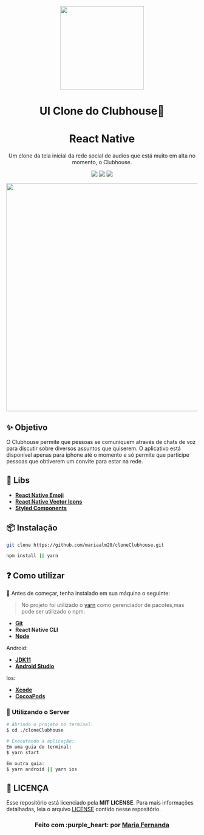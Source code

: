 
<p align="center">
    <img width="220" src="https://user-images.githubusercontent.com/50887367/110224108-8c20b200-7eb7-11eb-95b1-98764e71346a.png">
</p>

<h1 align="center">UI Clone do Clubhouse🚀</h1>
<h1 align="center"> React Native</h1>

<div align="center">

Um clone da tela inicial da rede social de audios que está muito em alta no momento, o Clubhouse.

<p align="center">
<img src = "https://img.shields.io/static/v1?label=license&message=MIT&color=<COLOR>&style=<STYLE>&logo=<LOGO>" /> 
<img src = "https://img.shields.io/static/v1?label=yarn&message=v1.22.4&color=blue&style=<STYLE>&logo=<LOGO>" />
<img src = "https://img.shields.io/static/v1?label=mobile&message=reactnative&color=7159c1&style=<STYLE>&logo=<LOGO>" />
</p>

<div align="center">
<img height="600" src = "https://user-images.githubusercontent.com/50887367/110225712-db221380-7ec6-11eb-96f9-7ab882dc27d5.png" />
</div>

</div>

## ✨ Objetivo
O Clubhouse permite que pessoas se comuniquem através de chats de voz para discutir sobre diversos assuntos que quiserem. O aplicativo está disponível apenas para iphone até o momento e só permite que participe pessoas que obtiverem um convite para estar na rede.

## :notebook: Libs

  - **[React Native Emoji][react-native-emoji]**
  - **[React Native Vector Icons][react-native-vector-icons]**
  - **[Styled Components][styled-components]**

 
 ## 📦 Instalação

```bash
git clone https://github.com/mariaalm20/cloneClubhouse.git
```

```bash
npm install || yarn
```
  
## :question: Como utilizar

:red_circle:  Antes de começar, tenha instalado em sua máquina o seguinte:
> No projeto foi utilizado o
[yarn](https://yarnpkg.com/getting-started/install)
como gerenciador de pacotes,mas pode ser utilizado o npm.
- **[Git][git]**
- **React Native CLI**
- **[Node][node]**


Android:
- **[JDK11][jdk]**
- **[Android Studio][android-studio]**

Ios:
- **[Xcode][xcode]**
- **[CocoaPods][cocoapods]**


### 🔗 Utilizando o Server

```sh
# Abrindo o projeto no terminal:
$ cd ./cloneClubhouse

# Executando a aplicação:
Em uma guia do terminal:
$ yarn start

Em outra guia:
$ yarn android || yarn ios
```

## **:page_with_curl: LICENÇA**

Esse repositório está licenciado pela **MIT LICENSE**. Para mais informações detalhadas, leia o arquivo [LICENSE](./LICENSE) contido nesse repositório. 


<h3 align="center">
Feito com :purple_heart: por <a href="https://www.linkedin.com/in/maria-fernanda-almeida-oliveira-882944187/">Maria Fernanda</a>
<br><br>
</h3>
  
  
  <!-- Techs -->

[react]: https://reactjs.org/

[vscode]: https://code.visualstudio.com/

[react-native]: https://reactnative.dev/

[react-native-vector-icons]: https://github.com/oblador/react-native-vector-icons

[react-native-emoji]: https://github.com/EricPKerr/react-native-emoji

[yarn]: https://classic.yarnpkg.com/en/docs/install/#debian-stable

[npm]: https://www.npmjs.com/get-npm

[node]: https://nodejs.org/en/

[git]: https://git-scm.com/book/pt-br/v2/Come%C3%A7ando-Instalando-o-Git

[styled-components]: https://styled-components.com/

[jdk]: https://adoptopenjdk.net/

[android-studio]: https://developer.android.com/studio

[xcode]: https://apps.apple.com/us/app/xcode/id497799835?mt=12

[cocoapods]: https://cocoapods.org/

